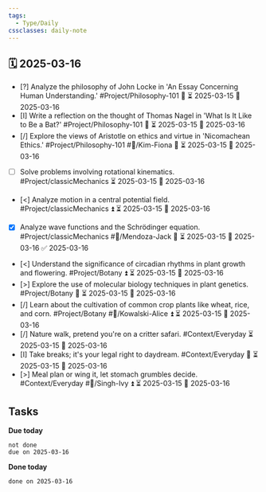 ```yaml
---
tags:
  - Type/Daily
cssclasses: daily-note
---
```


## 🗓️ 2025-03-16

- [?] Analyze the philosophy of John Locke in 'An Essay Concerning Human Understanding.' #Project/Philosophy-101 🔼 ⏳ 2025-03-15 📅 2025-03-16
- [I] Write a reflection on the thought of Thomas Nagel in 'What Is It Like to Be a Bat?' #Project/Philosophy-101 🔺 ⏳ 2025-03-15 📅 2025-03-16
- [/] Explore the views of Aristotle on ethics and virtue in 'Nicomachean Ethics.' #Project/Philosophy-101 #👤/Kim-Fiona 🔺 ⏳ 2025-03-15 📅 2025-03-16
- [ ] Solve problems involving rotational kinematics. #Project/classicMechanics ⏳ 2025-03-15 📅 2025-03-16
- [<] Analyze motion in a central potential field. #Project/classicMechanics ⏫ ⏳ 2025-03-15 📅 2025-03-16
- [x] Analyze wave functions and the Schrödinger equation. #Project/classicMechanics #👤/Mendoza-Jack 🔺 ⏳ 2025-03-15 📅 2025-03-16 ✅ 2025-03-16
- [<] Understand the significance of circadian rhythms in plant growth and flowering. #Project/Botany ⏫ ⏳ 2025-03-15 📅 2025-03-16
- [>] Explore the use of molecular biology techniques in plant genetics. #Project/Botany 🔽 ⏳ 2025-03-15 📅 2025-03-16
- [/] Learn about the cultivation of common crop plants like wheat, rice, and corn. #Project/Botany #👤/Kowalski-Alice ⏫ ⏳ 2025-03-15 📅 2025-03-16
- [/] Nature walk, pretend you're on a critter safari. #Context/Everyday ⏳ 2025-03-15 📅 2025-03-16
- [I] Take breaks; it's your legal right to daydream. #Context/Everyday 🔽 ⏳ 2025-03-15 📅 2025-03-16
- [>] Meal plan or wing it, let stomach grumbles decide. #Context/Everyday #👤/Singh-Ivy ⏫ ⏳ 2025-03-15 📅 2025-03-16

## Tasks

**Due today**

```tasks
not done
due on 2025-03-16
```

**Done today**

```tasks
done on 2025-03-16
```
            